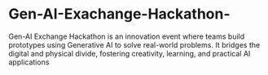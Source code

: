 # Gen-AI-Exachange-Hackathon-
Gen-AI Exchange Hackathon is an innovation event where teams build prototypes using Generative AI to solve real-world problems. It bridges the digital and physical divide, fostering creativity, learning, and practical AI applications
